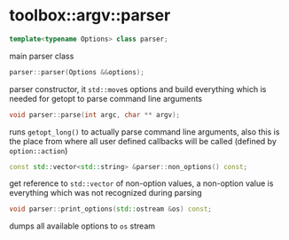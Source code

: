 # toolbox::argv::parser

```cpp
template<typename Options> class parser;
```

main parser class

```cpp
parser::parser(Options &&options);
```
parser constructor, it `std::move`s options and build everything which is needed for getopt to parse
command line arguments

```cpp
void parser::parse(int argc, char ** argv);
```

runs `getopt_long()` to actually parse command line arguments, also this is the place from where
all user defined callbacks will be called (defined by `option::action`)

```cpp
const std::vector<std::string> &parser::non_options() const;
```

get reference to `std::vector` of non-option values, a non-option value is everything which was not
recognized during parsing

```cpp
void parser::print_options(std::ostream &os) const;
```

dumps all available options to `os` stream
